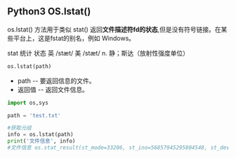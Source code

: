 ## Python3 OS.lstat()

os.lstat() 方法用于类似 stat() 返回**文件描述符fd的状态**,但是没有符号链接。在某些平台上，这是fstat的别名，例如 Windows。

stat 统计 状态 英 /stæt/  美 /stæt/ n. 静；斯达（放射性强度单位）

```python
os.lstat(path)
```

* path -- 要返回信息的文件。
* 返回值 -- 返回文件信息。

```python
import os,sys

path = 'test.txt'

#获取元组
info = os.lstat(path)
print('文件信息', info)
#文件信息 os.stat_result(st_mode=33206, st_ino=56857945295804548, st_dev=587191509, st_nlink=2, st_uid=0, st_gid=0, st_size=60, st_atime=1576325101, st_mtime=1576483067, st_ctime=1576325101)
```

